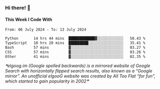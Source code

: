 ### Hi there! 👋

#### This Week I Code With
<!--START_SECTION:waka-->

```txt
From: 06 July 2024 - To: 13 July 2024

Python       14 hrs 44 mins  ████████████▓░░░░░░░░░░░░   50.43 %
TypeScript   10 hrs 20 mins  █████████░░░░░░░░░░░░░░░░   35.41 %
Bash         57 mins         ▓░░░░░░░░░░░░░░░░░░░░░░░░   03.27 %
CSS          57 mins         ▓░░░░░░░░░░░░░░░░░░░░░░░░   03.26 %
Other        41 mins         ▓░░░░░░░░░░░░░░░░░░░░░░░░   02.35 %
```

<!--END_SECTION:waka-->

<!--STARTS_HERE_QUOTE_README-->
<i>❝elgoog.im (Google spelled backwards) is a mirrored website of Google Search with horizontally flipped search results, also known as a “Google mirror”. An unofficial elgooG website was created by All Too Flat “for fun”, which started to gain popularity in 2002❞</i>
<!--ENDS_HERE_QUOTE_README-->
